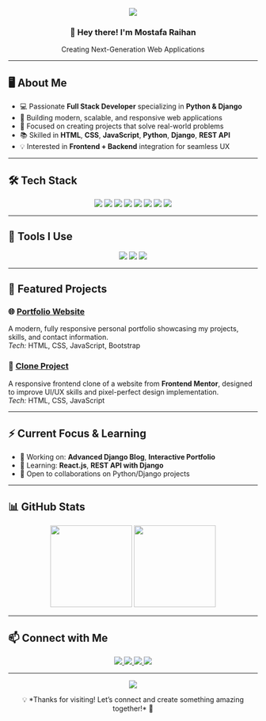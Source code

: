 <!-- Profile Banner -->
<p align="center">
  <img src="https://capsule-render.vercel.app/api?type=waving&color=0:00f7ff,100:ff00d5&height=200&section=header&text=Welcome%20to%20My%20GitHub&fontSize=40&fontColor=ffffff" />
</p>

<!-- Intro -->
<h3 align="center">👋 Hey there! I'm <b>Mostafa Raihan</b></h3>
<p align="center">
  Creating Next-Generation Web Applications 
</p>

---

## 🖥 About Me  
- 💻 Passionate **Full Stack Developer** specializing in **Python & Django**  
- 🚀 Building modern, scalable, and responsive web applications   
- 🎯 Focused on creating projects that solve real-world problems  
- 📚 Skilled in **HTML**, **CSS**, **JavaScript**, **Python**, **Django**, **REST API**  
- 💡 Interested in **Frontend + Backend** integration for seamless UX  

---

## 🛠 Tech Stack  
<p align="center">
  <img src="https://img.shields.io/badge/HTML5-E34F26?style=for-the-badge&logo=html5&logoColor=white" />
  <img src="https://img.shields.io/badge/CSS3-1572B6?style=for-the-badge&logo=css3&logoColor=white" />
  <img src="https://img.shields.io/badge/JavaScript-F7DF1E?style=for-the-badge&logo=javascript&logoColor=black" />
  <img src="https://img.shields.io/badge/Bootstrap-563D7C?style=for-the-badge&logo=bootstrap&logoColor=white" />
  <img src="https://img.shields.io/badge/React-61DAFB?style=for-the-badge&logo=react&logoColor=black" />
  <img src="https://img.shields.io/badge/Python-3776AB?style=for-the-badge&logo=python&logoColor=white" />
  <img src="https://img.shields.io/badge/Django-092E20?style=for-the-badge&logo=django&logoColor=white" />
  <img src="https://img.shields.io/badge/PostgreSQL-336791?style=for-the-badge&logo=postgresql&logoColor=white" />
</p>

---

## 🧰 Tools I Use  
<p align="center">
  <img src="https://img.shields.io/badge/VS%20Code-007ACC?style=for-the-badge&logo=visualstudiocode&logoColor=white" />
  <img src="https://img.shields.io/badge/PyCharm-000000?style=for-the-badge&logo=pycharm&logoColor=white" />
  <img src="https://img.shields.io/badge/Git-F05032?style=for-the-badge&logo=git&logoColor=white" />
</p>

---

## 📂 Featured Projects  
### 🌐 [Portfolio Website](https://mostafaraihan.netlify.app)  
A modern, fully responsive personal portfolio showcasing my projects, skills, and contact information.  
*Tech:* HTML, CSS, JavaScript, Bootstrap  

### 📰 [Clone Project](https://raihanfrontendmentor.netlify.app/)  
A responsive frontend clone of a website from **Frontend Mentor**, designed to improve UI/UX skills and pixel-perfect design implementation.  
*Tech:* HTML, CSS, JavaScript  



---

## ⚡ Current Focus & Learning  
- 🔭 Working on: **Advanced Django Blog**, **Interactive Portfolio**  
- 🌱 Learning: **React.js**, **REST API with Django**  
- 🤝 Open to collaborations on Python/Django projects  

---

## 📊 GitHub Stats  
<p align="center">
  <img src="https://github-readme-stats.vercel.app/api?username=mostafaraihan&show_icons=true&theme=radical" height="165" />
  <img src="https://streak-stats.demolab.com?user=mostafaraihan&theme=radical&hide_border=true" height="165" />
</p>

---

## 📫 Connect with Me  
<p align="center">
  <a href="mailto:mostafraihan.bd@gmail.com" target="_blank">
    <img src="https://img.shields.io/badge/Email-D14836?style=for-the-badge&logo=gmail&logoColor=white" />
  </a>
  <a href="https://github.com/mostafaraihan" target="_blank">
    <img src="https://img.shields.io/badge/GitHub-181717?style=for-the-badge&logo=github&logoColor=white" />
  </a>
  <a href="https://mostafaraihan.netlify.app" target="_blank">
    <img src="https://img.shields.io/badge/Website-000000?style=for-the-badge&logo=About.me&logoColor=white" />
  </a>
  <a href="https://www.linkedin.com/in/mostafaraihanbd" target="_blank">
    <img src="https://img.shields.io/badge/LinkedIn-0077B5?style=for-the-badge&logo=linkedin&logoColor=white" />
  </a>
</p>

---

<p align="center">
  <img src="https://capsule-render.vercel.app/api?type=waving&color=0:00f7ff,100:ff00d5&height=120&section=footer" />
</p>

<p align="center">
  💡 *Thanks for visiting! Let’s connect and create something amazing together!* 🚀  
</p>
